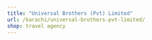 ```yaml
---
title: "Universal Brothers (Pvt) Limited"
url: /karachi/universal-brothers-pvt-limited/
shop: travel agency
---
```

